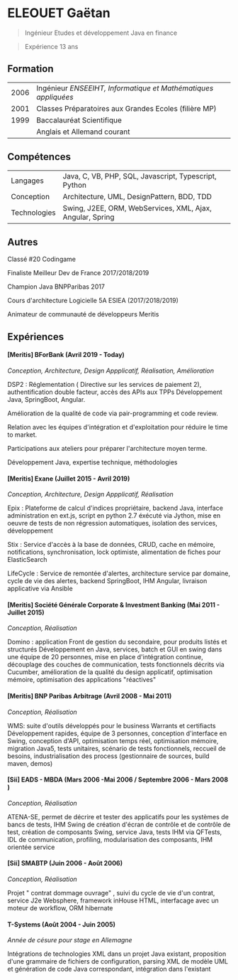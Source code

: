 ELEOUET Gaëtan
===================

>Ingénieur Etudes et développement Java en finance

>Expérience 13 ans


<i class="icon-pencil"></i> Formation
-------------
|||
-------- | ---
2006 | Ingénieur *ENSEEIHT, Informatique et Mathématiques appliquées*
2001    | Classes Préparatoires aux Grandes Ecoles (filière MP)
1999     | Baccalauréat Scientifique
|| Anglais et Allemand courant|


<i class="icon-folder-open"></i> Compétences
-------------
|||
-- | --
Langages | Java, C, VB, PHP, SQL, Javascript, Typescript, Python
Conception | Architecture, UML, DesignPattern, BDD, TDD
Technologies | Swing, J2EE, ORM, WebServices, XML, Ajax, Angular, Spring

<i class="icon-upload"></i> Autres
-------------
Classé #20 Codingame

Finaliste Meilleur Dev de France 2017/2018/2019

Champion Java BNPParibas 2017

Cours d'architecture Logicielle 5A ESIEA (2017/2018/2019)

Animateur de communauté de développeurs Meritis

<i class="icon-file"></i> Expériences
-------------


####  [Meritis] BForBank (Avril 2019 - Today)
*Conception, Architecture, Design Appplicatif, Réalisation, Amélioration*

DSP2 : Réglementation ( Directive sur les services de paiement 2), authentification double facteur, accès des APIs aux TPPs
Développement Java, SpringBoot, Angular.

Amélioration de la qualité de code via pair-programming et code review. 

Relation avec les équipes d'intégration et d'exploitation pour réduire le time to market. 

Participations aux ateliers pour préparer l'architecture moyen terme.

Développement Java, expertise technique, méthodologies


####  [Meritis] Exane (Juillet 2015 - Avril 2019)

*Conception, Architecture, Design Appplicatif, Réalisation*

Epix : Plateforme de calcul d'indices propriétaire, backend Java, interface administration en ext.js, script en python 2.7 éxécuté via Jython, mise en oeuvre de tests de non régression automatiques, isolation des services, développement

Stix : Service d'accès à la base de données, CRUD, cache en mémoire, notifications, synchronisation, lock optimiste,  alimentation de fiches pour ElasticSearch

LifeCycle : Service de remontée d'alertes, architecture service par domaine, cycle de vie des alertes, backend SpringBoot, IHM Angular, livraison applicative via Ansible

####  [Meritis] Société Générale Corporate & Investment Banking (Mai 2011 - Juillet 2015)
*Conception,  Réalisation*

Domino : application Front de gestion du secondaire, pour produits listés et structurés
Développement en Java, services, batch et GUI en swing dans une équipe de 20 personnes, mise en place d'intégration continue, découplage des couches de communication, tests fonctionnels décrits via Cucumber, amélioration de la qualité du design applicatif, optimisation mémoire, optimisation des applications "réactives"

####   [Meritis] BNP Paribas Arbitrage (Avril 2008 - Mai 2011)
*Conception,  Réalisation*

WMS: suite d'outils développés pour le business Warrants et certifiacts
Développement rapides, équipe de 3 personnes, conception d'interface en Swing, conception d'API, optimisation temps réel, optimisation mémoire, migration Java5, tests unitaires, scénario de tests fonctionnels, reccueil de besoins, industrialisation des process (gestionnaire de sources, build maven, demos)

####  [Sii] EADS - MBDA (Mars 2006 -Mai 2006 / Septembre 2006 - Mars 2008 )
*Conception,  Réalisation*

ATENA-SE, permet de décrire et tester des applicatifs pour les systèmes de bancs de tests, IHM Swing de création d'écran de contrôle et de contrôle de test, création de composants Swing, service Java, tests IHM via QFTests, IDL de communication, profiling, modularisation des composants, IHM orientée service


#### [Sii]  SMABTP (Juin 2006 - Août 2006)
*Conception,  Réalisation*

Projet " contrat dommage ouvrage" , suivi du cycle de vie d'un contrat, service J2e Websphere, framework inHouse HTML, interfacage avec un moteur de workflow, ORM hibernate

####  T-Systems (Août 2004 - Juin 2005)
*Année de césure pour stage en Allemagne*

Intégrations de technologies XML dans un projet Java existant, proposition d'une grammaire de fichiers de configuration, parsing XML de modèle UML et génération de code Java correspondant, intégration dans l'existant
